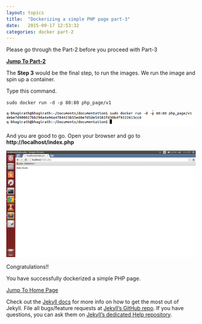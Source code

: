 ```yaml
---
layout: topics
title:  "Dockerizing a simple PHP page part-3"
date:   2015-09-17 12:53:32
categories: docker part-2
---
```

Please go through the Part-2 before you proceed with Part-3

**[Jump To Part-2][part-2]**

The **Step 3** would be the final step, to run the images. We run the image and spin up a container.

Type this command.

	sudo docker run -d -p 80:80 php_page/v1

<img src="/images/php_docker_run.png"/>

And you are good to go. Open your browser and go to **http://localhost/index.php**

<img src="/images/php_docker_run-1.png"/>

Congratulations!!

You have successfully dockerized a simple PHP page.

[Jump To Home Page][home]

Check out the [Jekyll docs][jekyll] for more info on how to get the most out of Jekyll. File all bugs/feature requests at [Jekyll’s GitHub repo][jekyll-gh]. If you have questions, you can ask them on [Jekyll’s dedicated Help repository][jekyll-help].

[part-2]:      using-php-2.html
[home]:        ../../../../
[jekyll]:      http://jekyllrb.com
[jekyll-gh]:   https://github.com/jekyll/jekyll
[jekyll-help]: https://github.com/jekyll/jekyll-help
